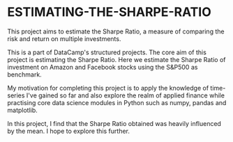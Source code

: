 # ESTIMATING-THE-SHARPE-RATIO
This project aims to estimate the Sharpe Ratio, a measure of comparing the risk and return on multiple investments. 

This is a part of DataCamp's structured projects. The core aim of this project is estimating the Sharpe Ratio. Here we estimate the Sharpe Ratio of investment on Amazon and Facebook stocks using the S&P500 as benchmark.

My motivation for completing this project is to apply the knowledge of time-series I've gained so far and also explore the realm of applied finance while practising core data science modules in Python such as numpy, pandas and matplotlib.

In this project, I find that the Sharpe Ratio obtained was heavily influenced by the mean. I hope to explore this further.
